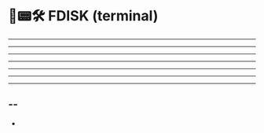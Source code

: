 #
# 💽📟🛠️ FDISK (terminal)
------------------------------------------------
----------------------------------
----------------------
--------------
----------
------
---
--
-
-